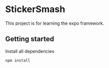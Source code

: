 # StickerSmash

This project is for learning the expo framework.

## Getting started

Install all dependencies
```bash
npm install
```